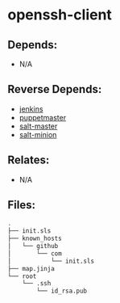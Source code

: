 # openssh-client

## Depends:

  -  N/A

## Reverse Depends:

  -  [jenkins](/salt/jenkins)
  -  [puppetmaster](/salt/puppetmaster)
  -  [salt-master](/salt/salt-master)
  -  [salt-minion](/salt/salt-minion)

## Relates:

  -  N/A

## Files:

```bash
.
├── init.sls
├── known_hosts
│   └── github
│       └── com
│           └── init.sls
├── map.jinja
└── root
    └── .ssh
        └── id_rsa.pub
```
